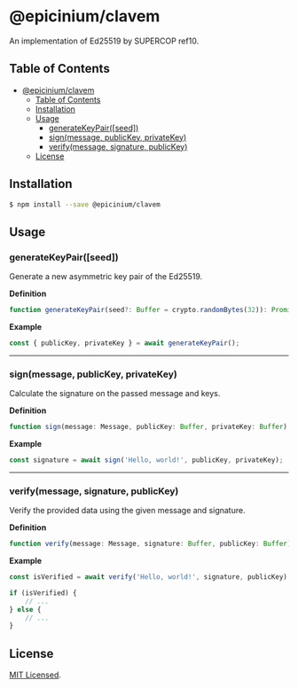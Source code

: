 # @epicinium/clavem

An implementation of Ed25519 by SUPERCOP ref10.

## Table of Contents

- [@epicinium/clavem](#epiciniumclavem)
    - [Table of Contents](#table-of-contents)
    - [Installation](#installation)
    - [Usage](#usage)
        - [generateKeyPair([seed])](#generatekeypairseed)
        - [sign(message, publicKey, privateKey)](#signmessage-publickey-privatekey)
        - [verify(message, signature, publicKey)](#verifymessage-signature-publickey)
    - [License](#license)

## Installation

```sh
$ npm install --save @epicinium/clavem
```

## Usage

### generateKeyPair([seed])

Generate a new asymmetric key pair of the Ed25519.

**Definition**

```ts
function generateKeyPair(seed?: Buffer = crypto.randomBytes(32)): Promise<{ publicKey: Buffer; privateKey: Buffer }>;
```

**Example**

```js
const { publicKey, privateKey } = await generateKeyPair();
```

---

### sign(message, publicKey, privateKey)

Calculate the signature on the passed message and keys.

**Definition**

```ts
function sign(message: Message, publicKey: Buffer, privateKey: Buffer): Promise<Buffer>;
```

**Example**

```js
const signature = await sign('Hello, world!', publicKey, privateKey);
```

---

### verify(message, signature, publicKey)

Verify the provided data using the given message and signature.

**Definition**

```ts
function verify(message: Message, signature: Buffer, publicKey: Buffer): Promise<boolean>;
```

**Example**

```js
const isVerified = await verify('Hello, world!', signature, publicKey);

if (isVerified) {
    // ...
} else {
    // ...
}
```

## License

[MIT Licensed](LICENSE).
